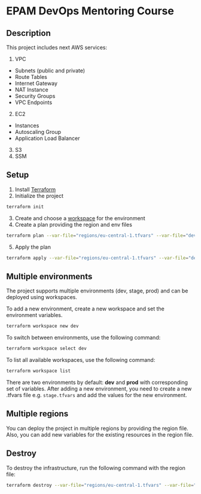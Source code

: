 # EPAM DevOps Mentoring Course

## Description
This project includes next AWS services:
1. VPC
- Subnets (public and private)
- Route Tables
- Internet Gateway
- NAT Instance
- Security Groups
- VPC Endpoints
2. EC2
- Instances
- Autoscaling Group
- Application Load Balancer
3. S3
4. SSM

## Setup
1. Install [Terraform](https://learn.hashicorp.com/tutorials/terraform/install-cli)
2. Initialize the project
```bash
terraform init
```
3. Create and choose a [workspace](#multiple-environments) for the environment
4. Create a plan providing the region and env files 
```bash
terraform plan --var-file="regions/eu-central-1.tfvars" --var-file="dev.tfvars"
```
5. Apply the plan
```bash
terraform apply --var-file="regions/eu-central-1.tfvars" --var-file="dev.tfvars"
```

## Multiple environments

The project supports multiple environments (dev, stage, prod) and can be deployed using workspaces.

To add a new environment, create a new workspace and set the environment variables.

```bash
terraform workspace new dev
```
To switch between environments, use the following command:

```bash
terraform workspace select dev
```
To list all available workspaces, use the following command:

```bash
terraform workspace list
```
There are two environments by default: **dev** and **prod** with corresponding set of variables.
After adding a new environment, you need to create a new .tfvars file e.g. `stage.tfvars` and add the values for the new environment.

## Multiple regions
You can deploy the project in multiple regions by providing the region file.
Also, you can add new variables for the existing resources in the region file.

## Destroy
To destroy the infrastructure, run the following command with the region file:
```bash
terraform destroy --var-file="regions/eu-central-1.tfvars" --var-file="dev.tfvars"
```